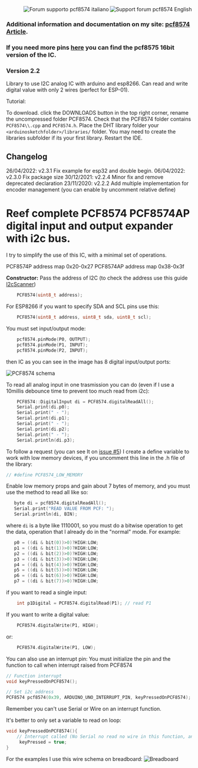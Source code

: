 <div>
<a href="https://www.mischianti.org/forums/forum/mischiantis-libraries/pcf8574-i2c-digital-i-o-expander/"><img
  src="https://github.com/xreef/LoRa_E32_Series_Library/raw/master/resources/buttonSupportForumEnglish.png" alt="Support forum pcf8574 English"
   align="right"></a>
</div>
<div>
<a href="https://www.mischianti.org/it/forums/forum/le-librerie-di-mischianti/pcf8574-expander-digitale-i-o-i2c/"><img
  src="https://github.com/xreef/LoRa_E32_Series_Library/raw/master/resources/buttonSupportForumItaliano.png" alt="Forum supporto pcf8574 italiano"
  align="right"></a>
</div>

#
#
#
#
#
#

### Additional information and documentation on my site: [pcf8574 Article](https://www.mischianti.org/2019/01/02/pcf8574-i2c-digital-i-o-expander-fast-easy-usage/).

### If you need more pins [here](https://www.mischianti.org/2019/07/22/pcf8575-i2c-16-bit-digital-i-o-expander/) you can find the pcf8575 16bit version of the IC.

### Version 2.2

Library to use I2C analog IC with arduino and esp8266. Can read and write digital value with only 2 wires (perfect for ESP-01).

Tutorial: 

To download. click the DOWNLOADS button in the top right corner, rename the uncompressed folder PCF8574. Check that the PCF8574 folder contains `PCF8574\\.cpp` and `PCF8574.h`. Place the DHT library folder your `<arduinosketchfolder>/libraries/` folder. You may need to create the libraries subfolder if its your first library. Restart the IDE.

## Changelog
26/04/2022: v2.3.1 Fix example for esp32 and double begin.
06/04/2022: v2.3.0 Fix package size
30/12/2021: v2.2.4 Minor fix and remove deprecated declaration
23/11/2020: v2.2.2 Add multiple implementation for encoder management (you can enable by uncomment relative define)

# Reef complete PCF8574 PCF8574AP digital input and output expander with i2c bus.
I try to simplify the use of this IC, with a minimal set of operations.

PCF8574P address map 0x20-0x27 
PCF8574AP address map 0x38-0x3f 

**Constructor:**
Pass the address of I2C (to check the address use this guide [I2cScanner](https://playground.arduino.cc/Main/I2cScanner)) 
```cpp
	PCF8574(uint8_t address);
```
For ESP8266 if you want to specify SDA and SCL pins use this:

```cpp
	PCF8574(uint8_t address, uint8_t sda, uint8_t scl);
```
You must set input/output mode:
```cpp
	pcf8574.pinMode(P0, OUTPUT);
	pcf8574.pinMode(P1, INPUT);
	pcf8574.pinMode(P2, INPUT);
```

then IC as you can see in the image has 8 digital input/output ports:

![PCF8574 schema](https://github.com/xreef/PCF8574_library/blob/master/resources/PCF8574-pins.gif)

To read all analog input in one trasmission you can do (even if I use a 10millis debounce time to prevent too much read from i2c):
```cpp
	PCF8574::DigitalInput di = PCF8574.digitalReadAll();
	Serial.print(di.p0);
	Serial.print(" - ");
	Serial.print(di.p1);
	Serial.print(" - ");
	Serial.print(di.p2);
	Serial.print(" - ");
	Serial.println(di.p3);
```

To follow a request (you can see It on [issue #5](https://github.com/xreef/PCF8574_library/issues/5)) I create a define variable to work with low memory devices, if you uncomment this line in the .h file of the library:

```cpp
// #define PCF8574_LOW_MEMORY
```

Enable low memory props and gain about 7 bytes of memory, and you must use the method to read all like so:

 ```cpp
	byte di = pcf8574.digitalReadAll();
	Serial.print("READ VALUE FROM PCF: ");
	Serial.println(di, BIN);
```

where `di` is a byte like 1110001, so you must do a bitwise operation to get the data, operation that I already do in the "normal" mode. For example:

 ```cpp
	p0 = ((di & bit(0))>0)?HIGH:LOW;
	p1 = ((di & bit(1))>0)?HIGH:LOW;
	p2 = ((di & bit(2))>0)?HIGH:LOW;
	p3 = ((di & bit(3))>0)?HIGH:LOW;
	p4 = ((di & bit(4))>0)?HIGH:LOW;
	p5 = ((di & bit(5))>0)?HIGH:LOW;
	p6 = ((di & bit(6))>0)?HIGH:LOW;
	p7 = ((di & bit(7))>0)?HIGH:LOW;
 ```
 

if you want to read a single input:

```cpp
	int p1Digital = PCF8574.digitalRead(P1); // read P1
```

If you want to write a digital value:
```cpp
	PCF8574.digitalWrite(P1, HIGH);
```
or:
```cpp
	PCF8574.digitalWrite(P1, LOW);
```

You can also use an interrupt pin:
You must initialize the pin and the function to call when interrupt raised from PCF8574
```cpp
// Function interrupt
void keyPressedOnPCF8574();

// Set i2c address
PCF8574 pcf8574(0x39, ARDUINO_UNO_INTERRUPT_PIN, keyPressedOnPCF8574);
```
Remember you can't use Serial or Wire on an interrupt function.

It's better to only set a variable to read on loop:
```cpp
void keyPressedOnPCF8574(){
	// Interrupt called (No Serial no read no wire in this function, and DEBUG disabled on PCF library)
	 keyPressed = true;
}
```

For the examples I use this wire schema on breadboard:
![Breadboard](https://github.com/xreef/PCF8574_library/raw/master/resources/testReadWriteLedButton_bb.png)

